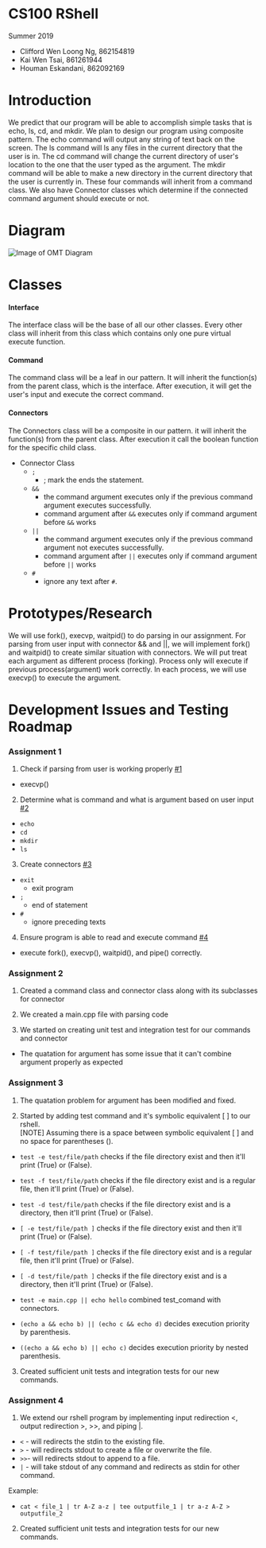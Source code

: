 # CS100 RShell

Summer 2019
* Clifford Wen Loong Ng, 862154819
* Kai Wen Tsai, 861261944
* Houman Eskandani, 862092169

# Introduction

We predict that our program will be able to accomplish simple tasks that is echo, ls, cd, and mkdir. We plan to design our program using composite pattern. The echo
command will output any string of text back on the screen. The ls command will ls any files in the current directory that the user is in. The cd command will change
the current directory of user's location to the one that the user typed as the argument. The mkdir command will be able to make a new directory in the current
directory that the user is currently in. These four commands will inherit from a command class. We also have Connector classes which determine if the connected 
command argument should execute or not.  

# Diagram

![Image of OMT Diagram](https://github.com/cs100/assignment-team/blob/master/images/OMT%20Diagram.png?raw=true)

# Classes

#### Interface
The interface class will be the base of all our other classes. Every other class will inherit from this class which contains only one pure virtual execute function.

#### Command
The command class will be a leaf in our pattern. It will inherit the function(s) from the parent class, which is the interface. After execution, it will get the user's input and execute the correct command.

#### Connectors
The Connectors class will be a composite in our pattern. it will inherit the function(s) from the parent class. After execution it call the boolean function for the specific child class. 

* Connector Class
  * `;`
    - ; mark the ends the statement. 
  * `&&`
    - the command argument executes only if the previous command argument executes successfully.
    - command argument after `&&` executes only if command argument before `&&` works
  * `||`
    - the command argument executes only if the previous command argument not executes successfully.
    - command argument after `||` executes only if command argument before `||` works
  * `#`
    - ignore any text after `#`.
     

# Prototypes/Research
We will use fork(), execvp, waitpid() to do parsing in our assignment. For parsing from user input with connector && and ||, we will implement fork() and waitpid() to create similar situation with connectors. We will put treat each argument as different process (forking). Process only will execute if previous process(argument) work correctly. In each process, we will use execvp() to execute the argument.

# Development Issues and Testing Roadmap

### Assignment 1
1. Check if parsing from user is working properly
[#1](../../issues/1)

* execvp()

2. Determine what is command and what is argument based on user input
[#2](../../issues/2)

* `echo`
* `cd`
* `mkdir`
* `ls`

3. Create connectors
[#3](../../issues/3)

* `exit`
  * exit program
* `;`
  * end of statement
* `#`
  * ignore preceding texts

4. Ensure program is able to read and execute command
[#4](../../issues/4)

 * execute fork(), execvp(), waitpid(), and pipe() correctly.

### Assignment 2
1. Created a command class and connector class along with its subclasses for connector

2. We created a main.cpp file with parsing code

3. We started on creating unit test and integration test for our commands and connector
* The quatation for argument  has some issue that it can't combine argument properly as expected

### Assignment 3
1. The quatation problem for argument has been modified and fixed.

2. Started by adding test command  and it's symbolic equivalent [ ] to our rshell.  
[NOTE] Assuming there is a space between symbolic equivalent [ ] and no space for parentheses ().
* `test -e test/file/path` checks if the file directory exist and then it'll print (True) or (False).
* `test -f test/file/path` checks if the file directory exist and is a regular file, then it'll print (True) or (False). 
* `test -d test/file/path` checks if the file directory exist and is a directory, then it'll print (True) or (False). 

* `[ -e test/file/path ]` checks if the file directory exist and then it'll print (True) or (False).
* `[ -f test/file/path ]` checks if the file directory exist and is a regular file, then it'll print (True) or (False).
* `[ -d test/file/path ]` checks if the file directory exist and is a directory, then it'll print (True) or (False).

* `test -e main.cpp || echo hello`             combined test_comand with connectors.

* `(echo a && echo b) || (echo c && echo d)`   decides execution priority by parenthesis.
* `((echo a && echo b) || echo c)`             decides execution priority by nested parenthesis.


3. Created sufficient unit tests and integration tests for our new commands. 

### Assignment 4
1. We extend our rshell program by implementing input redirection <, output redirection >, >>, and piping |.
* `<` - will redirects the stdin to the existing file. 
* `>` - will redirects stdout to create a file or overwrite the file. 
* `>>`- will redirects stdout to append to a file.
* `|` - will take stdout of any command and redirects as stdin for other command.

Example:
* `cat < file_1 | tr A-Z a-z | tee outputfile_1 | tr a-z A-Z > outputfile_2` 

2. Created sufficient unit tests and integration tests for our new commands. 










